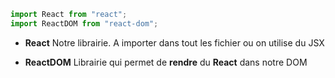 ```js
import React from "react";
import ReactDOM from "react-dom";
```

- **React** Notre librairie. A importer dans tout les fichier ou on utilise du JSX

- **ReactDOM** Librairie qui permet de **rendre** du **React** dans notre DOM
